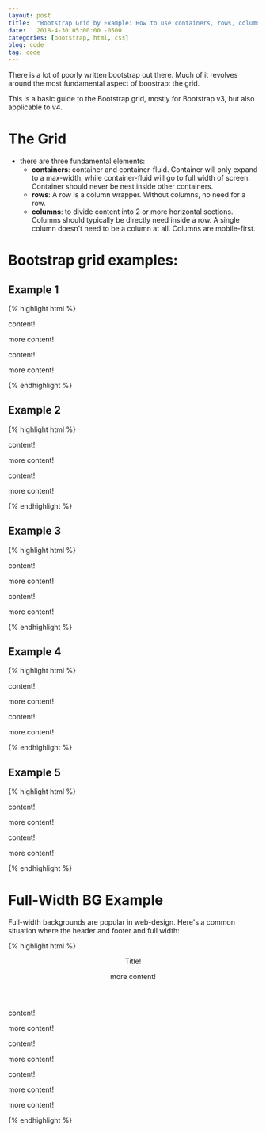```yaml
---
layout: post
title:  "Bootstrap Grid by Example: How to use containers, rows, columns"
date:   2018-4-30 05:00:00 -0500
categories: [bootstrap, html, css]
blog: code
tag: code
---
```


There is a lot of poorly written bootstrap out there. Much of it revolves around the most fundamental aspect of boostrap: the grid.

This is a basic guide to the Bootstrap grid, mostly for Bootstrap v3, but also applicable to v4.

# The Grid
* there are three fundamental elements:
  * **containers**: container and container-fluid. Container will only expand to a max-width, while container-fluid will go to full width of screen. Container should never be nest inside other containers.
  * **rows**: A row is a column wrapper. Without columns, no need for a row.
  * **columns**: to divide content into 2 or more horizontal sections. Columns should typically be directly need inside a row. A single column doesn't need to be a column at all. Columns are mobile-first.

# Bootstrap grid examples:

## Example 1
{% highlight html %}
<!-- anti-pattern -->
<div class="container-fluid">
    <div class="row">
        <p>content!</p>
    </div>
    <div class="row">
        <div class="col-xs-12">
            <p>more content!</p>
        </div>
    </div>
</div>

<!-- instead -->
<div class="container-fluid">
    <p>content!</p>
    <p>more content!</p>
</div>
{% endhighlight %}

## Example 2
{% highlight html %}
<!-- anti-pattern -->
<div class="container-fluid">
    <div class="col-sm-6">
        <div class="row">
            <p>content!</p>
        </div>
    </div>
    <div class="col-sm-6">
        <div class="row">
            <p>more content!</p>
        </div>
    </div>
</div>

<!-- instead -->
<div class="container-fluid">
    <div class="row">
        <div class="col-sm-6">
            <p>content!</p>
        </div>
        <div class="col-sm-6">
            <p>more content!</p>
        </div>
    </div>
</div>
{% endhighlight %}

## Example 3
{% highlight html %}
<!-- anti-pattern -->
<body>
    <div class="col-sm-6">
        <p>content!</p>
    </div>
    <div class="col-sm-6">
        <p>more content!</p>
    </div>
</body>

<!-- instead -->
<body>
    <div class="container-fluid">
        <div class="row">
            <div class="col-sm-6">
                <p>content!</p>
            </div>
            <div class="col-sm-6">
                <p>more content!</p>
            </div>
        </div>
    </div>
</body>
{% endhighlight %}

## Example 4
{% highlight html %}
<!-- anti-pattern -->
<div class="container-fluid">
    <div class="row">
        <div class="col-xs-12 col-sm-12 col-md-6 col-lg-6">
            <p>content!</p>
        </div>
        <div class="col-xs-12 col-sm-12 col-md-6 col-lg-6">
            <p>more content!</p>
        </div>
    </div>
</div>

<!-- instead -->
<div class="container-fluid">
    <div class="row">
        <div class="col-md-6">
            <p>content!</p>
        </div>
        <div class="col-md-6">
            <p>more content!</p>
        </div>
    </div>
</div>
{% endhighlight %}

## Example 5
{% highlight html %}
<!-- anti-pattern -->
<div class="container-fluid">
    <div class="row">
        <div class="container">
            <div class="col-md-6">
                <div class="row">
                    <p>content!</p>
                </div>
            </div>
        </div>
        <div class="col-xs-12 col-sm-12 col-md-6 col-lg-6">
            <p>more content!</p>
        </div>
    </div>
</div>

<!-- instead -->
<div class="container-fluid">
    <div class="row">
        <div class="col-md-6">
            <p>content!</p>
        </div>
        <div class="col-md-6">
            <p>more content!</p>
        </div>
    </div>
</div>
{% endhighlight %}

# Full-Width BG Example

Full-width backgrounds are popular in web-design. Here's a common situation where the header and footer and full width:

{% highlight html %}
<header class="full-width-bg">
    <div class="container-fluid">
        <div class="row">
            <div class="col-md-3">
                <p>Title!</p>
            </div>
            <div class="col-md-9">
                <p>more content!</p>
            </div>
        </div>
    </div>
</header>

<section class="full-width-bg">
    <div class="container-fluid">
        <div class="row">
            <div class="col-md-6">
                <p>content!</p>
            </div>
            <div class="col-md-6">
                <p>more content!</p>
            </div>
        </div>
    </div>
</section>

<section class="full-width-bg">
    <div class="container-fluid">
        <div class="row">
            <div class="col-md-6">
                <p>content!</p>
            </div>
            <div class="col-md-6">
                <p>more content!</p>
            </div>
        </div>
    </div>
</section>

<footer class="full-width-bg">
    <div class="container-fluid">
        <div class="row">
            <div class="col-md-4">
                <p>content!</p>
            </div>
            <div class="col-md-4">
                <p>more content!</p>
            </div>
            <div class="col-md-4">
                <p>more content!</p>
            </div>
        </div>
    </div>
</footer>
{% endhighlight %}
